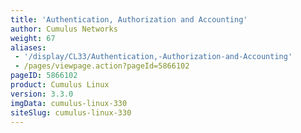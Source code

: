 ```yaml
---
title: 'Authentication, Authorization and Accounting'
author: Cumulus Networks
weight: 67
aliases:
 - '/display/CL33/Authentication,-Authorization-and-Accounting'
 - /pages/viewpage.action?pageId=5866102
pageID: 5866102
product: Cumulus Linux
version: 3.3.0
imgData: cumulus-linux-330
siteSlug: cumulus-linux-330
---
```

<article id="html-search-results" class="ht-content" style="display: none;">

</article>

<footer id="ht-footer">

</footer>
